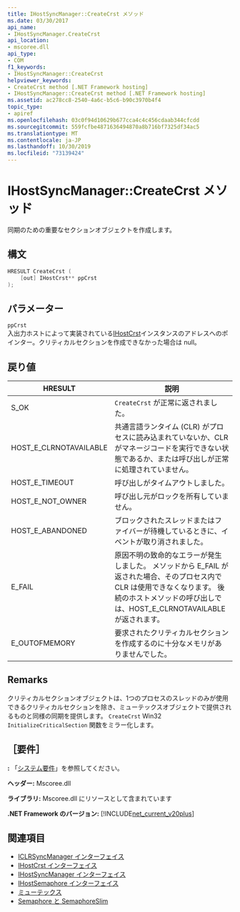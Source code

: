 ```yaml
---
title: IHostSyncManager::CreateCrst メソッド
ms.date: 03/30/2017
api_name:
- IHostSyncManager.CreateCrst
api_location:
- mscoree.dll
api_type:
- COM
f1_keywords:
- IHostSyncManager::CreateCrst
helpviewer_keywords:
- CreateCrst method [.NET Framework hosting]
- IHostSyncManager::CreateCrst method [.NET Framework hosting]
ms.assetid: ac278cc8-2540-4a6c-b5c6-b90c3970b4f4
topic_type:
- apiref
ms.openlocfilehash: 03c0f94d10629b677cca4c4c456cdaab344cfcdd
ms.sourcegitcommit: 559fcfbe4871636494870a8b716bf7325df34ac5
ms.translationtype: MT
ms.contentlocale: ja-JP
ms.lasthandoff: 10/30/2019
ms.locfileid: "73139424"
---
```

# <a name="ihostsyncmanagercreatecrst-method"></a>IHostSyncManager::CreateCrst メソッド
同期のための重要なセクションオブジェクトを作成します。  
  
## <a name="syntax"></a>構文  
  
```cpp  
HRESULT CreateCrst (  
    [out] IHostCrst** ppCrst  
);  
```  
  
## <a name="parameters"></a>パラメーター  
 `ppCrst`  
 入出力ホストによって実装されている[IHostCrst](../../../../docs/framework/unmanaged-api/hosting/ihostcrst-interface.md)インスタンスのアドレスへのポインター。クリティカルセクションを作成できなかった場合は null。  
  
## <a name="return-value"></a>戻り値  
  
|HRESULT|説明|  
|-------------|-----------------|  
|S_OK|`CreateCrst` が正常に返されました。|  
|HOST_E_CLRNOTAVAILABLE|共通言語ランタイム (CLR) がプロセスに読み込まれていないか、CLR がマネージコードを実行できない状態であるか、または呼び出しが正常に処理されていません。|  
|HOST_E_TIMEOUT|呼び出しがタイムアウトしました。|  
|HOST_E_NOT_OWNER|呼び出し元がロックを所有していません。|  
|HOST_E_ABANDONED|ブロックされたスレッドまたはファイバーが待機しているときに、イベントが取り消されました。|  
|E_FAIL|原因不明の致命的なエラーが発生しました。 メソッドから E_FAIL が返された場合、そのプロセス内で CLR は使用できなくなります。 後続のホストメソッドの呼び出しでは、HOST_E_CLRNOTAVAILABLE が返されます。|  
|E_OUTOFMEMORY|要求されたクリティカルセクションを作成するのに十分なメモリがありませんでした。|  
  
## <a name="remarks"></a>Remarks  
 クリティカルセクションオブジェクトは、1つのプロセスのスレッドのみが使用できるクリティカルセクションを除き、ミューテックスオブジェクトで提供されるものと同様の同期を提供します。 `CreateCrst` Win32 `InitializeCriticalSection` 関数をミラー化します。  
  
## <a name="requirements"></a>［要件］  
 **:** 「[システム要件](../../../../docs/framework/get-started/system-requirements.md)」を参照してください。  
  
 **ヘッダー:** Mscoree.dll  
  
 **ライブラリ:** Mscoree.dll にリソースとして含まれています  
  
 **.NET Framework のバージョン:** [!INCLUDE[net_current_v20plus](../../../../includes/net-current-v20plus-md.md)]  
  
## <a name="see-also"></a>関連項目

- [ICLRSyncManager インターフェイス](../../../../docs/framework/unmanaged-api/hosting/iclrsyncmanager-interface.md)
- [IHostCrst インターフェイス](../../../../docs/framework/unmanaged-api/hosting/ihostcrst-interface.md)
- [IHostSyncManager インターフェイス](../../../../docs/framework/unmanaged-api/hosting/ihostsyncmanager-interface.md)
- [IHostSemaphore インターフェイス](../../../../docs/framework/unmanaged-api/hosting/ihostsemaphore-interface.md)
- [ミューテックス](../../../standard/threading/mutexes.md)
- [Semaphore と SemaphoreSlim](../../../standard/threading/semaphore-and-semaphoreslim.md)
